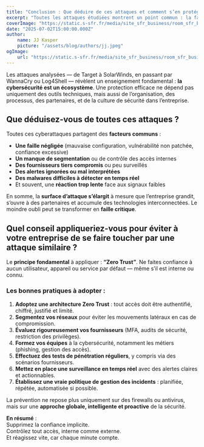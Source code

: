 ```yaml
---
title: "Conclusion : Que déduire de ces attaques et comment s’en protéger ?"
excerpt: "Toutes les attaques étudiées montrent un point commun : la faille vient souvent d’un élément négligé. Segmentations, partenaires tiers, réponses lentes… Voici les leçons à en tirer pour mieux protéger son entreprise."
coverImage: "https://static.s-sfr.fr/media/site_sfr_business/room_sfr_business/600x400-cybersecurite.webp"
date: "2025-07-02T15:00:00.000Z"
author:
    name: JJ Kasper
    picture: "/assets/blog/authors/jj.jpeg"
ogImage:
    url: "https://static.s-sfr.fr/media/site_sfr_business/room_sfr_business/600x400-cybersecurite.webp"
---
```


Les attaques analysées — de Target à SolarWinds, en passant par WannaCry ou Log4Shell — révèlent un enseignement fondamental : **la cybersécurité est un écosystème**. Une protection efficace ne dépend pas uniquement des outils techniques, mais aussi de l’organisation, des processus, des partenaires, et de la culture de sécurité dans l’entreprise.

## Que déduisez-vous de toutes ces attaques ?

Toutes ces cyberattaques partagent des **facteurs communs** :

-   **Une faille négligée** (mauvaise configuration, vulnérabilité non patchée, confiance excessive)
-   **Un manque de segmentation** ou de contrôle des accès internes
-   **Des fournisseurs tiers compromis** ou peu surveillés
-   **Des alertes ignorées ou mal interprétées**
-   **Des malwares difficiles à détecter en temps réel**
-   Et souvent, une **réaction trop lente** face aux signaux faibles

En somme, la **surface d’attaque s’élargit** à mesure que l’entreprise grandit, s’ouvre à des partenaires et accumule des technologies interconnectées. Le moindre oubli peut se transformer en **faille critique**.

## Quel conseil appliqueriez-vous pour éviter à votre entreprise de se faire toucher par une attaque similaire ?

Le **principe fondamental** à appliquer : **“Zero Trust”**. Ne faites confiance à aucun utilisateur, appareil ou service par défaut — même s’il est interne ou connu.

### Les bonnes pratiques à adopter :

1. **Adoptez une architecture Zero Trust** : tout accès doit être authentifié, chiffré, justifié et limité.
2. **Segmentez vos réseaux** pour éviter les mouvements latéraux en cas de compromission.
3. **Évaluez rigoureusement vos fournisseurs** (MFA, audits de sécurité, restriction des privilèges).
4. **Formez vos équipes** à la cybersécurité, notamment les métiers (phishing, gestion des accès).
5. **Effectuez des tests de pénétration réguliers**, y compris via des scénarios fournisseurs.
6. **Mettez en place une surveillance en temps réel** avec des alertes claires et actionnables.
7. **Établissez une vraie politique de gestion des incidents** : planifiée, répétée, automatisée si possible.

La prévention ne repose plus uniquement sur des firewalls ou antivirus, mais sur une **approche globale, intelligente et proactive** de la sécurité.

**En résumé** :  
Supprimez la confiance implicite.  
Contrôlez tout accès, interne comme externe.  
Et réagissez vite, car chaque minute compte.
